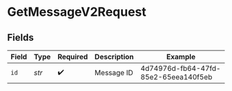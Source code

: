 # GetMessageV2Request


## Fields

| Field                                | Type                                 | Required                             | Description                          | Example                              |
| ------------------------------------ | ------------------------------------ | ------------------------------------ | ------------------------------------ | ------------------------------------ |
| `id`                                 | *str*                                | :heavy_check_mark:                   | Message ID                           | 4d74976d-fb64-47fd-85e2-65eea140f5eb |